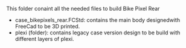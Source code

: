 This folder conaint all the needed files to build Bike Pixel Rear

* case_bikepixels_rear.FCStd: contains the main body designedwith FreeCad to be 3D printed.
* plexi (folder): contains legacy case version design to be build with different layers of plexi.